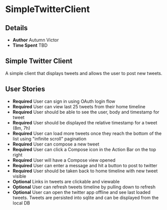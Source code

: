 # SimpleTwitterClient

## Details
- **Author** Autumn Victor
- **Time Spent** TBD

## Simple Twitter Client

A simple client that displays tweets and allows the user to post new tweets.

## User Stories
- **Required** User can sign in using OAuth login flow
- **Required** User can view last 25 tweets from their home timeline
- **Required** User should be able to see the user, body and timestamp for tweet
- **Required** User should be displayed the relative timestamp for a tweet (8m, 7h)
- **Required** User can load more tweets once they reach the bottom of the list using "infinite scroll" pagination
- **Required** User can compose a new tweet
- **Required** User can click a Compose icon in the Action Bar on the top right
- **Required** User will have a Compose view opened
- **Required** User can enter a message and hit a button to post to twitter
- **Required** User should be taken back to home timeline with new tweet visible
- **Optional** Links in tweets are clickable and viewable
- **Optional** User can refresh tweets timeline by pulling down to refresh
- **Optional** User can open the twitter app offline and see last loaded tweets.  Tweets are persisted into sqlite and can be displayed from the local DB